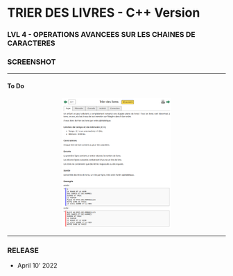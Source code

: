 # TRIER DES LIVRES - C++ Version
### LVL 4 - OPERATIONS AVANCEES SUR LES CHAINES DE CARACTERES 

### **SCREENSHOT**

---
#### To Do
<div align="center">
    <img
        src="https://github.com/Ayckinn/CPP/blob/main/FRANCE_IOI/LEVEL_03/4_Operations_avancees_sur_les_chaines_de_caracteres/2_trier_des_livres/todo.png"
        alt="DEMO"
        style="width:50%">
</div>

---
### **RELEASE**

- April 10' 2022